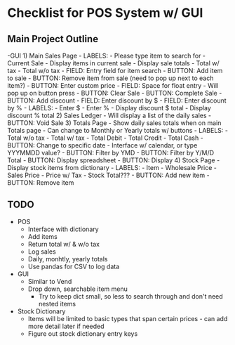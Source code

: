 # Checklist for POS System w/ GUI

## Main Project Outline
-GUI
    1) Main Sales Page
        - LABELS:
            - Please type item to search for
            - Current Sale
                - Display items in current sale
                - Display sale totals
                    - Total w/ tax
                    - Total w/o tax
        - FIELD: Entry field for item search
        - BUTTON: Add item to sale
        - BUTTON: Remove item from sale (need to pop up next to each item?)
        - BUTTON: Enter custom price
            - FIELD: Space for float entry
                - Will pop up on button press
        - BUTTON: Clear Sale
        - BUTTON: Complete Sale
        - BUTTON: Add discount
            - FIELD: Enter discount by $
            - FIELD: Enter discount by %
            - LABELS:
                - Enter $
                - Enter %
                - Display discount $ total
                - Display discount % total
    2) Sales Ledger
        - Will display a list of the daily sales
        - BUTTON: Void Sale
    3) Totals Page
        - Show daily sales totals when on main Totals page
            - Can change to Monthly or Yearly totals w/ buttons
        - LABELS:
            - Total w/o tax
            - Total w/ tax
            - Total Debit
            - Total Credit
            - Total Cash
        - BUTTON: Change to specific date
            - Interface w/ calendar, or type YYYMMDD value?
        - BUTTON: Filter by YMD
        - BUTTON: Filter by Y/M/D Total
        - BUTTON: Display spreadsheet
        - BUTTON: Display
    4) Stock Page
        - Display stock items from dictionary
        - LABELS:
            - Item
            - Wholesale Price
            - Sales Price
            - Price w/ Tax
            - Stock Total???
        - BUTTON: Add new item
        - BUTTON: Remove item

## TODO
- POS
    - Interface with dictionary
    - Add items
    - Return total w/ & w/o tax
    - Log sales
    - Daily, monhtly, yearly totals
    - Use pandas for CSV to log data
- GUI
    - Similar to Vend
    - Drop down, searchable item menu
        - Try to keep dict small, so less to search through and don't need nested items
- Stock Dictionary
    - Items will be limited to basic types that span certain prices - can add more detail later if needed
    - Figure out stock dictionary entry keys
